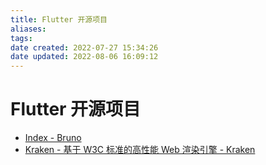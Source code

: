 ```yaml
---
title: Flutter 开源项目
aliases: 
tags: 
date created: 2022-07-27 15:34:26
date updated: 2022-08-06 16:09:12
---
```


# Flutter 开源项目

- [Index - Bruno](https://bruno.ke.com/page/)
- [Kraken - 基于 W3C 标准的高性能 Web 渲染引擎 - Kraken](https://openkraken.com/)
